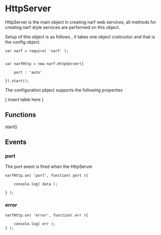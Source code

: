 HttpServer
==========

HttpServer is the main object in creating narf web services, all methods for creating narf style services are performed on this object.

Setup of this object is as follows , it takes one object costructor and that is the config object.

	var narf = require( 'narf' );


	var narfHttp = new narf.HttpServer({

		port : 'auto'

	}).start();

The configuration pbject supports the following properties

[ insert table here ]


## Functions

start()



## Events

### port

The port event is fired when the HttpServer 

	narfHttp.on( 'port', function( port ){

		console.log( data );

	} );

### error

	narfHttp.on( 'error', function( err ){

		console.log( err );
	} );







